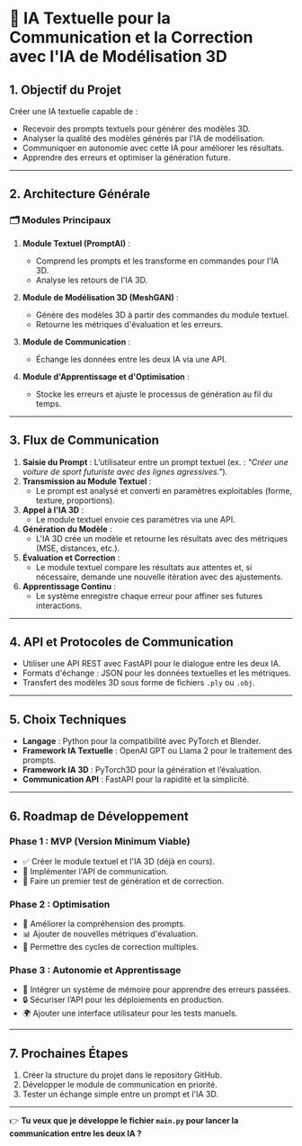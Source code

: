 # 🧠 IA Textuelle pour la Communication et la Correction avec l'IA de Modélisation 3D

## 1. **Objectif du Projet**
Créer une IA textuelle capable de :
- Recevoir des prompts textuels pour générer des modèles 3D.
- Analyser la qualité des modèles générés par l'IA de modélisation.
- Communiquer en autonomie avec cette IA pour améliorer les résultats.
- Apprendre des erreurs et optimiser la génération future.

---

## 2. **Architecture Générale**

### 🗂 **Modules Principaux**
1. **Module Textuel (PromptAI)** :
   - Comprend les prompts et les transforme en commandes pour l'IA 3D.
   - Analyse les retours de l'IA 3D.

2. **Module de Modélisation 3D (MeshGAN)** :
   - Génère des modèles 3D à partir des commandes du module textuel.
   - Retourne les métriques d'évaluation et les erreurs.

3. **Module de Communication** :
   - Échange les données entre les deux IA via une API.

4. **Module d'Apprentissage et d'Optimisation** :
   - Stocke les erreurs et ajuste le processus de génération au fil du temps.


---

## 3. **Flux de Communication**

1. **Saisie du Prompt** : L’utilisateur entre un prompt textuel (ex. : *"Créer une voiture de sport futuriste avec des lignes agressives."*).
2. **Transmission au Module Textuel** :
   - Le prompt est analysé et converti en paramètres exploitables (forme, texture, proportions).
3. **Appel à l'IA 3D** :
   - Le module textuel envoie ces paramètres via une API.
4. **Génération du Modèle** :
   - L'IA 3D crée un modèle et retourne les résultats avec des métriques (MSE, distances, etc.).
5. **Évaluation et Correction** :
   - Le module textuel compare les résultats aux attentes et, si nécessaire, demande une nouvelle itération avec des ajustements.
6. **Apprentissage Continu** :
   - Le système enregistre chaque erreur pour affiner ses futures interactions.

---

## 4. **API et Protocoles de Communication**
- Utiliser une API REST avec FastAPI pour le dialogue entre les deux IA.
- Formats d'échange : JSON pour les données textuelles et les métriques.
- Transfert des modèles 3D sous forme de fichiers `.ply` ou `.obj`.

---

## 5. **Choix Techniques**
- **Langage** : Python pour la compatibilité avec PyTorch et Blender.
- **Framework IA Textuelle** : OpenAI GPT ou Llama 2 pour le traitement des prompts.
- **Framework IA 3D** : PyTorch3D pour la génération et l’évaluation.
- **Communication API** : FastAPI pour la rapidité et la simplicité.

---

## 6. **Roadmap de Développement**

### Phase 1 : **MVP (Version Minimum Viable)**
- ✅ Créer le module textuel et l'IA 3D (déjà en cours).
- 🔄 Implémenter l'API de communication.
- 🚀 Faire un premier test de génération et de correction.

### Phase 2 : **Optimisation**
- 🎯 Améliorer la compréhension des prompts.
- 📊 Ajouter de nouvelles métriques d'évaluation.
- 🔁 Permettre des cycles de correction multiples.

### Phase 3 : **Autonomie et Apprentissage**
- 🧠 Intégrer un système de mémoire pour apprendre des erreurs passées.
- 🔒 Sécuriser l’API pour les déploiements en production.
- 🌍 Ajouter une interface utilisateur pour les tests manuels.

---

## 7. **Prochaines Étapes**
1. Créer la structure du projet dans le repository GitHub.
2. Développer le module de communication en priorité.
3. Tester un échange simple entre un prompt et l'IA 3D.

---

👉 **Tu veux que je développe le fichier `main.py` pour lancer la communication entre les deux IA ?**

